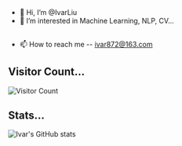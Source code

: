 ## 
- 👋 Hi, I’m @IvarLiu
- 👀 I’m interested in Machine Learning, NLP, CV...
## 
- 📫 How to reach me -- ivar872@163.com
## Visitor Count...
![Visitor Count](https://profile-counter.glitch.me/IvarLiu/count.svg)
## Stats...
![Ivar's GitHub stats](https://github-readme-stats.vercel.app/api?username=IvarLiu&show_icons=true&count_private=true&theme=radical)
<!---
IvarLiu/IvarLiu is a ✨ special ✨ repository because its `README.md` (this file) appears on your GitHub profile.
You can click the Preview link to take a look at your changes.
--->
